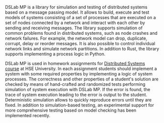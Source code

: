 DSLab MP is a library for simulation and testing of distributed systems based on a message passing model. It allows to 
build, execute and test models of systems consisting of a set of processes that are executed on a set of nodes connected 
by a network and interact with each other by sending and receiving messages. The library supports simulation of common 
problems found in distributed systems, such as node crashes and network failures. For example, the network model can 
drop, duplicate, corrupt, delay or reorder messages. It is also possible to control individual network links and 
simulate network partitions. In addition to Rust, the library supports implementing a process logic in Python. 

DSLab MP is used in homework assignments for [Distributed Systems course](https://github.com/osukhoroslov/distsys-course-hse) 
at HSE University. In each assignment students should implement a system with some required properties by implementing a 
logic of system processes. The correctness and other properties of a student's solution are checked by means of 
hand-crafted and randomized tests performing simulation of system execution with DSLab MP. If the error is found, the 
trace of system execution leading to the error is output to the student. Deterministic simulation allows to quickly 
reproduce errors until they are fixed. In addition to simulation-based testing, an experimental support for more 
comprehensive testing based on model checking has been implemented recently.
